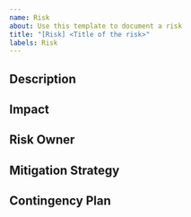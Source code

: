 ```yaml
---
name: Risk
about: Use this template to document a risk
title: "[Risk] <Title of the risk>"
labels: Risk
---
```

## Description

## Impact

## Risk Owner

## Mitigation Strategy

## Contingency Plan

